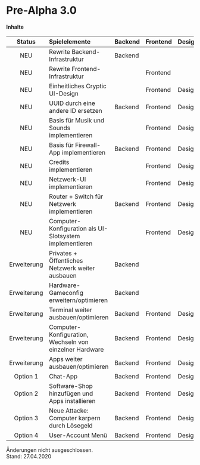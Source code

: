 # Pre-Alpha 3.0

**Inhalte**

|   Status    | Spielelemente                                                           | Backend | Frontend | Design | Gamedesign |
| :---------: | :---------------------------------------------------------------------- | ------- | -------- | ------ | ---------- |
|     NEU     | Rewrite Backend-Infrastruktur                                           | Backend |          |        |            |
|     NEU     | Rewrite Frontend-Infrastruktur                                          |         | Frontend |        |            |
|     NEU     | Einheitliches Cryptic UI-Design                                         |         | Frontend | Design |            |
|     NEU     | UUID durch eine andere ID ersetzen                                      | Backend | Frontend | Design | Gamedesign |
|     NEU     | Basis für Musik und Sounds implementieren                               |         | Frontend | Design | Gamedesign |
|     NEU     | Basis für Firewall-App implementieren                                   | Backend | Frontend | Design | Gamedesign |
|     NEU     | Credits implementieren                                                  |         | Frontend | Design | Gamedesign |
|     NEU     | Netzwerk-UI implementieren                                              |         | Frontend | Design | Gamedesign |
|     NEU     | Router + Switch für Netzwerk implementieren                             | Backend | Frontend | Design | Gamedesign |
|     NEU     | Computer-Konfiguration als UI-Slotsystem implementieren                 |         | Frontend | Design | Gamedesign |
| Erweiterung | Privates + Öffentliches Netzwerk weiter ausbauen                        | Backend |          |        | Gamedesign |
| Erweiterung | Hardware-Gameconfig erweitern/optimieren                                | Backend |          |        | Gamedesign |
| Erweiterung | Terminal weiter ausbauen/optimieren                                     | Backend | Frontend | Design | Gamedesign |
| Erweiterung | Computer-Konfiguration, Wechseln von einzelner Hardware                 | Backend | Frontend | Design | Gamedesign |
| Erweiterung | Apps weiter ausbauen/optimieren                                         | Backend | Frontend | Design | Gamedesign |
| Option 1    | Chat-App                                                                | Backend | Frontend | Design | Gamedesign |
| Option 2    | Software-Shop hinzufügen und Apps installieren                          | Backend | Frontend | Design | Gamedesign |
| Option 3    | Neue Attacke: Computer karpern durch Lösegeld                           | Backend | Frontend | Design | Gamedesign |
| Option 4    | User-Account Menü                                                       | Backend | Frontend | Design | Gamedesign |


Änderungen nicht ausgeschlossen.  
Stand: 27.04.2020
